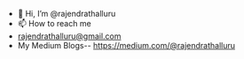 - 👋 Hi, I’m @rajendrathalluru
- 📫 How to reach me
- rajendrathalluru@gmail.com
- My Medium Blogs-- https://medium.com/@rajendrathalluru

<!---
rajendrathalluru/rajendrathalluru is a ✨ special ✨ repository because its `README.md` (this file) appears on your GitHub profile.
You can click the Preview link to take a look at your changes.
--->
